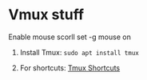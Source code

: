 # Vmux stuff

Enable mouse scorll
set -g mouse on

1. Install Tmux:
```sudo apt install tmux```

2. For shortcuts:
[Tmux Shortcuts](https://gist.github.com/MohamedAlaa/2961058)
